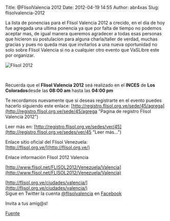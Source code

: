 Title: @FlisolValencia 2012 
Date: 2012-04-19 14:55
Author: abr4xas
Slug: flisolvalencia-2012

La lista de ponencias para el Flisol Valencia 2012 a crecido, en el día
de hoy fue agregada una ultima ponencia ya que por falta de tiempo no
podemos aceptar mas, de igual manera queremos agradecer a todas esas
personas que hicieron su postulacion para alguna charla/taller de
verdad, muchas gracias y pues no queda mas que invitarlos a una nueva
oportunidad no solo sobre Flisol Valencia si no a cualquier otro evento
que VaSLibre este por organizar.

<!--more-->

![Flisol
2012](http://vaslibre.org.ve/imgeventos/banner_flisol_272012.png)

 

Recuerda que el **Flisol Valencia 2012** seá realizado en
el **INCES** de **Los Colorados**desde las **08:00 am** hasta
las **04:00 pm**

Te recordamos nuevamente que si deseas registrarte en el evento puedes
hacerlo siguiendo este
enlace: [http://registro.flisol.org.ve/sede/45/agrega](http://registro.flisol.org.ve/sede/45/agrega "Pagina de registro Flisol Valencia 2012")

Leer más
en: [http://registro.flisol.org.ve/sedes/ver/45](http://registro.flisol.org.ve/sedes/ver/45 "Leer más...")

Enlace sitio oficial del Flisol Venezuela:  
[http://flisol.org.ve/](http://flisol.org.ve/)

Enlace información Flisol 2012 Valencia

[http://www.flisol.net/FLISOL2012/Venezuela/Valencia](http://www.flisol.net/FLISOL2012/Venezuela/Valencia)  

[http://flisol.org.ve/ciudades/valencia/](http://flisol.org.ve/ciudades/valencia/)  
Sigue en Twitter la
cuenta [@flisolvalencia](https://twitter.com/#!/flisolvalencia "Sigue la cuenta Flisol Valencia") en [Facebook](https://www.facebook.com/events/248155738596378/?ref=ts "Página de Flisol Valencia y en Facebook")

Invita a tus amig@s!

[Fuente](http://vaslibre.org.ve/index.php?id=317&go=5 "http://vaslibre.org.ve/index.php?id=317&go=5")
